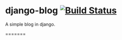 django-blog            [![Build Status](https://travis-ci.org/manjunath24/django-blog.png?branch=master)](https://travis-ci.org/manjunath24/django-blog)
===========

A simple blog in django.

=======



